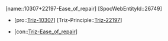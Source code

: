 ﻿---
type: TrizContradiction
aliases:
- 10307+22197-Ease_of_repair
license: CC BY-SA 4.0
copyright: https://github.com/SpocWeb
IsDeleted: false
IsReadOnly: false
Confidential: public
tags: 
- Triz/Contradiction
---
[name::10307+22197-Ease_of_repair]
[SpocWebEntityId::26749]
+ [pro::[Triz-10307](Triz-10307)]
[Triz-Principle::[Triz-22197](Triz-22197)]
- [con::[Triz-Ease_of_repair](tech/Triz/Parameter/Triz-Ease_of_repair.md)]


